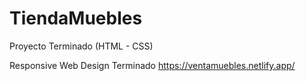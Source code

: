# TiendaMuebles
Proyecto Terminado (HTML - CSS)

Responsive Web Design Terminado
https://ventamuebles.netlify.app/
